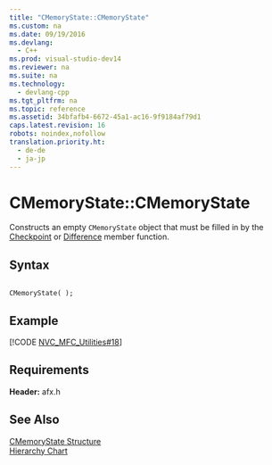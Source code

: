 ```yaml
---
title: "CMemoryState::CMemoryState"
ms.custom: na
ms.date: 09/19/2016
ms.devlang: 
  - C++
ms.prod: visual-studio-dev14
ms.reviewer: na
ms.suite: na
ms.technology: 
  - devlang-cpp
ms.tgt_pltfrm: na
ms.topic: reference
ms.assetid: 34bfafb4-6672-45a1-ac16-9f9184af79d1
caps.latest.revision: 16
robots: noindex,nofollow
translation.priority.ht: 
  - de-de
  - ja-jp
---
```

# CMemoryState::CMemoryState
Constructs an empty `CMemoryState` object that must be filled in by the [Checkpoint](../vs140/CMemoryState--Checkpoint.md) or [Difference](../vs140/CMemoryState--Difference.md) member function.  
  
## Syntax  
  
```  
  
CMemoryState( );  
```  
  
## Example  
 [!CODE [NVC_MFC_Utilities#18](../CodeSnippet/VS_Snippets_Cpp/NVC_MFC_Utilities#18)]  
  
## Requirements  
 **Header:** afx.h  
  
## See Also  
 [CMemoryState Structure](../vs140/CMemoryState-Structure.md)   
 [Hierarchy Chart](../vs140/Hierarchy-Chart.md)